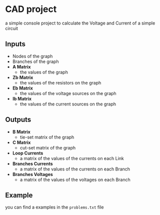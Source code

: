 # CAD project

a simple console project to calculate the Voltage and Current of a simple circuit

## Inputs
- Nodes of the graph
- Branches of the graph
- **A Matrix**
  - the values of the graph
- **Zb Matrix**
  - the values of the resistors on the graph
- **Eb Matrix**
  - the values of the voltage sources on the graph
- **Ib Matrix**
    - the values of the current sources on the graph
    
## Outputs
- **B Matrix**
  - tie-set matrix of the graph
- **C Matrix**
  - cut-set matrix of the graph
- **Loop Currents**
  - a matrix of the values of the currents on each Link
- **Branches Currents**
  - a matrix of the values of the currents on each Branch
- **Branches Voltages**
  - a matrix of the values of the voltages on each Branch

## Example
you can find a examples in the `problems.txt` file 